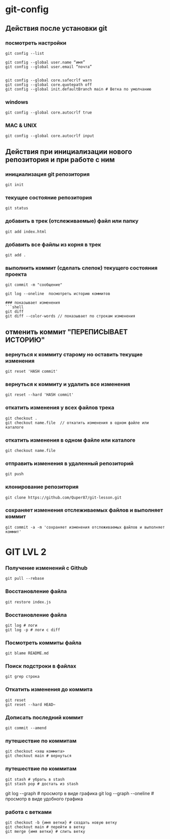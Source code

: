 # git-config
## Действия после установки git

### посмотреть настройки
```shell
git config --list
```

```shell
git config --global user.name “имя”
git config --global user.email “почта”


git config --global core.safecrlf warn
git config --global core.quotepath off
git config --global init.defaultBranch main # Ветка по умолчанию
```

### windows
```shell
git config --global core.autocrlf true
```


### MAC & UNIX
```shell
git config --global core.autocrlf input
```


## Действия при инициализации нового репозитория и при работе с ним


### инициализация git репозитория
```shell
git init
```

### текущее состояние репозитория
```shell
git status
```

### добавить в трек (отслеживаемые) файл или папку
```shell
git add index.html
```

### добавить все файлы из корня в трек
```shell
git add .
```

### выполнить коммит (сделать слепок) текущего состояния проекта
```shell
git commit -m "сообщение"
```

```shell
git log --oneline  посмотреть историю коммитов

### показывает изменения
```shell
git diff
git diff --color-words // показывает по строкам изменения
```

## отменить коммит "ПЕРЕПИСЫВАЕТ ИСТОРИЮ"

### вернуться к коммиту старому но оставить текущие изменения
```shell
git reset 'HASH commit'
```

### вернуться к коммиту и удалить все изменения
```shell
git reset --hard 'HASH commit'
```
### откатить изменения у всех файлов трека
```shell
git checkout .  
git checkout name.file  // откатить изменения в одном файле или каталоге
```

### откатить изменения в одном файле или каталоге
```shell
git checkout name.file
```

### отправить изменения в удаленный репозиторий
```shell
git push 
```

### клонирование репозитория
```shell
git clone https://github.com/Quper87/git-lesson.git
```

### сохраняет изменения отслеживаемых файлов и выполняет коммит
```shell
git commit -a -m 'сохраняет изменения отслеживаемых файлов и выполняет коммит'
```

# GIT LVL 2

### Получение изменений с Github
```shell
git pull --rebase
```

### Восстановление файла
```shell
git restore index.js
```

### Восстановление файла
```shell
git log # логи
git log -p # логи с diff
```

### Посмотреть коммиты файла
```shell
git blame README.md
```

### Поиск подстроки в файлах
```shell
git grep строка
```


### Откатить изменения до коммита
```shell
git reset
git reset --hard HEAD~
```

### Дописать последний коммит
```shell
git commit --amend
```


### путешествие по коммитам
```shell
git checkout <хеш коммита>
git checkout main # вернуться
```

### путешествие по коммитам
```shell
git stash # убрать в stash
git stash pop # достать из stash
```

git log --graph # просмотр в виде графика
git log --graph --oneline # просмотр в виде удобного графика

### работа с ветками
```shell
git checkout -b {имя ветки} # создать новую ветку
git checkout main # перейти в ветку
git merge {имя ветки} # слить ветку
```
